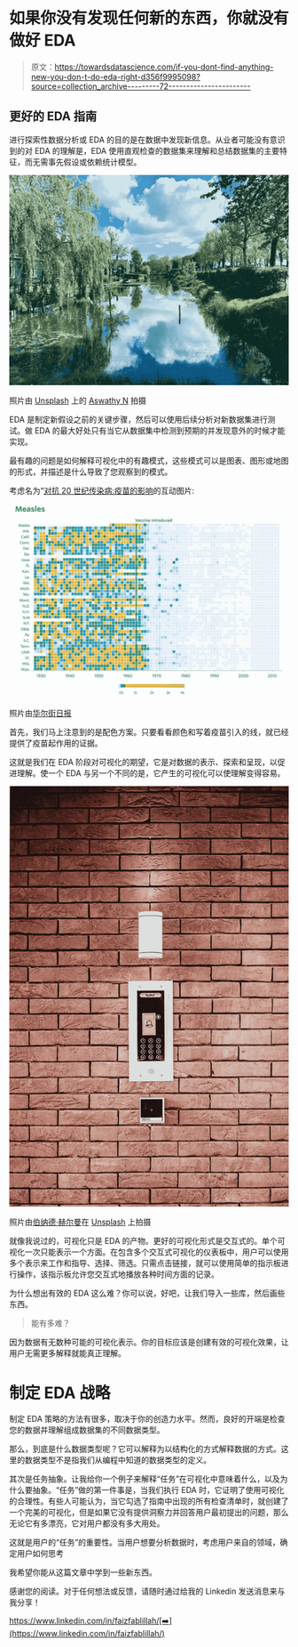 # 如果你没有发现任何新的东西，你就没有做好 EDA

> 原文：<https://towardsdatascience.com/if-you-dont-find-anything-new-you-don-t-do-eda-right-d356f9995098?source=collection_archive---------72----------------------->

## 更好的 EDA 指南

进行探索性数据分析或 EDA 的目的是在数据中发现新信息。从业者可能没有意识到的对 EDA 的理解是，EDA 使用直观检查的数据集来理解和总结数据集的主要特征，而无需事先假设或依赖统计模型。

![](img/9c6f68df5e1e748e5051d31067df1acd.png)

照片由 [Unsplash](https://unsplash.com/s/photos/scenary?utm_source=unsplash&utm_medium=referral&utm_content=creditCopyText) 上的 [Aswathy N](https://unsplash.com/@abnair) 拍摄

EDA 是制定新假设之前的关键步骤，然后可以使用后续分析对新数据集进行测试。做 EDA 的最大好处只有当它从数据集中检测到预期的并发现意外的时候才能实现。

最有趣的问题是如何解释可视化中的有趣模式，这些模式可以是图表、图形或地图的形式，并描述是什么导致了您观察到的模式。

考虑名为“[对抗 20 世纪传染病:疫苗的影响](http://graphics.wsj.com/infectious-diseases-and-vaccines/)的互动图片:

![](img/abae5d7986098b4e41d36b9919e5a806.png)

照片由[华尔街日报](http://graphics.wsj.com/infectious-diseases-and-vaccines/)

首先，我们马上注意到的是配色方案。只要看看颜色和写着疫苗引入的线，就已经提供了疫苗起作用的证据。

这就是我们在 EDA 阶段对可视化的期望，它是对数据的表示、探索和呈现，以促进理解。使一个 EDA 与另一个不同的是，它产生的可视化可以使理解变得容易。

![](img/7399c1822178dfd9e62c46432e834197.png)

照片由[伯纳德·赫尔曼](https://unsplash.com/@bernardhermant?utm_source=unsplash&utm_medium=referral&utm_content=creditCopyText)在 [Unsplash](https://unsplash.com/s/photos/access?utm_source=unsplash&utm_medium=referral&utm_content=creditCopyText) 上拍摄

就像我说过的，可视化只是 EDA 的产物。更好的可视化形式是交互式的。单个可视化一次只能表示一个方面。在包含多个交互式可视化的仪表板中，用户可以使用多个表示来工作和指导、选择、筛选。只需点击链接，就可以使用简单的指示板进行操作，该指示板允许您交互式地播放各种时间方面的记录。

为什么想出有效的 EDA 这么难？你可以说，好吧，让我们导入一些库，然后画些东西。

> 能有多难？

因为数据有无数种可能的可视化表示。你的目标应该是创建有效的可视化效果，让用户无需更多解释就能真正理解。

# **制定 EDA 战略**

制定 EDA 策略的方法有很多，取决于你的创造力水平。然而，良好的开端是检查您的数据并理解组成数据集的不同数据类型。

那么，到底是什么数据类型呢？它可以解释为以结构化的方式解释数据的方式。这里的数据类型不是指我们从编程中知道的数据类型的定义。

其次是任务抽象。让我给你一个例子来解释“任务”在可视化中意味着什么，以及为什么要抽象。“任务”做的第一件事是，当我们执行 EDA 时，它证明了使用可视化的合理性。有些人可能认为，当它勾选了指南中出现的所有检查清单时，就创建了一个完美的可视化，但是如果它没有提供洞察力并回答用户最初提出的问题，那么无论它有多漂亮，它对用户都没有多大用处。

这就是用户的“任务”的重要性。当用户想要分析数据时，考虑用户来自的领域，确定用户如何思考

我希望你能从这篇文章中学到一些新东西。

感谢您的阅读。对于任何想法或反馈，请随时通过给我的 Linkedin 发送消息来与我分享！

https://www.linkedin.com/in/faizfablillah/[➡️](https://www.linkedin.com/in/faizfablillah/)